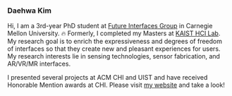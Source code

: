 ﻿### Daehwa Kim
 
Hi, I am a 3rd-year PhD student at [Future Interfaces Group](http://figlab.com/) in Carnegie Mellon University. :fire: Formerly, I completed my Masters at [KAIST HCI Lab](https://hcil.kaist.ac.kr/). My research goal is to enrich the expressiveness and degrees of freedom of interfaces so that they create new and pleasant experiences for users. My research interests lie in sensing technologies, sensor fabrication, and AR/VR/MR interfaces.

I presented several projects at ACM CHI and UIST and have received Honorable Mention awards at CHI. Please visit [my website](https://daehwa.github.io/) and take a look!

